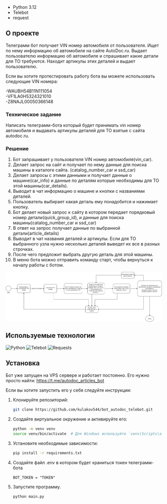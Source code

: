 
- Python 3.12
- Telebot
- request






## О проекте
Телеграмм бот получает VIN номер автомобиля от пользователя. Ищет по нему информацию об автомобиле на сайте AutoDoc.ru. 
Выдает пользователю информацию об автомобиле и спрашивает какие детали для ТО требуются. 
Находит артикулы этих деталей и выдает пользователю.

Если вы хотите протестировать работу бота вы можете использовать следующие VIN номера:

-WAUBH54B11N111054  
-VF1LA0H5324321010  
-Z8NAJL00050366148  


### Техническое задание
Написать телеграмм-бота который будет принимать vin номер автомобиля и выдавать 
артикулы деталей для ТО взятые с сайта autodoc.ru.

### Решение
1. Бот запрашивает у пользователя VIN номер автомобиля(vin_car). 
2. Делает запрос на сайт и получает по нему данные для поиска машины в каталоге сайта.
   (catalog_number_car и ssd_car)
3. Делает запросы с этими данными и получает данные о машине(car_info) и 
данные по деталям которые необходимы для ТО этой машины(car_details).
4. Выводит в чат информацию о машине и кнопки с названиями деталей.
5. Пользователь выбирает какая деталь ему понадобится и нажимает кнопку.
6. Бот делает новый запрос к сайту в котором передает порядковый номер детали(quick_group_id),
и данные для поиска машины(catalog_number_car и ssd_car)
7. В ответ на запрос получает данные по выбранной детали(article_details)
8. Выводит в чат названия деталей и артикулы. Если для ТО выбранного узла нужно несколько деталей 
выведет их все в разных строчках.
9. После чего предложит выбрать другую деталь для этой машины.
10. В меню бота можно отправить команду старт, чтобы вернуться к началу работы с ботом.

![shema_autodoc_bot.png](images/shema_autodoc_bot.png)

## Используемые технологии

![Python](https://img.shields.io/badge/Python-3.12+-blue?logo=python)
![Telebot](https://img.shields.io/badge/Telebot-0.0.5+-yellow?logo=telegram)
![Requests](https://img.shields.io/badge/Requests-2.32.3+-orange?logo=python)

## Установка
Бот уже запущен на VPS сервере и работает постоянно. Его нужно просто найти: https://t.me/autodoc_articles_bot

Если вы хотите запустить его у себя следуйте инструкции:

1. Клонируйте репозиторий:
   ```bash
   git clone https://github.com/kulakov544/bot_autodoc_telebot.git
   ```
2. Создайте виртуальное окружение и активируйте его:
   ```bash
   python -m venv venv
   source venv/bin/activate  # Для Windows используйте `venv\Scripts\activate`
   ```
3. Установите необходимые зависимости:
   ```bash
   pip install -r requirements.txt
   ```
4. Создайте файл .env в котором будет храниться токен телеграмм-бота
   ```
   BOT_TOKEN = "TOKEN"
   ```
5. Запустите программу.
   ```bash
   python main.py
   ```